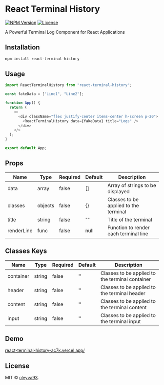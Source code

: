 # React Terminal History

[![NPM Version](https://img.shields.io/npm/v/react-terminal-history.svg)](https://www.npmjs.com/package/react-terminal-history)
[![License](https://img.shields.io/badge/license-MIT-blue.svg)](https://github.com/oleyva93/react-terminal-history/blob/master/LICENSE)

A Powerful Terminal Log Component for React Applications

## Installation

```bash
npm install react-terminal-history
```

## Usage

```javascript
import ReactTerminalHistory from "react-terminal-history";

const fakeData = ["Line1", "Line2"];

function App() {
  return (
    <>
      <div className="flex justify-center items-center h-screen p-20">
        <ReactTerminalHistory data={fakeData} title="Logs" />
      </div>
    </>
  );
}

export default App;
```

## Props

| Name       | Type    | Required | Default | Description                           |
| ---------- | ------- | -------- | ------- | ------------------------------------- |
| data       | array   | false    | []      | Array of strings to be displayed      |
| classes    | objects | false    | {}      | Classes to be applied to the terminal |
| title      | string  | false    | ""      | Title of the terminal                 |
| renderLine | func    | false    | null    | Function to render each terminal line |

## Classes Keys

| Name      | Type   | Required | Default | Description                                     |
| --------- | ------ | -------- | ------- | ----------------------------------------------- |
| container | string | false    | ''      | Classes to be applied to the terminal container |
| header    | string | false    | ''      | Classes to be applied to the terminal header    |
| content   | string | false    | ''      | Classes to be applied to the terminal content   |
| input     | string | false    | ''      | Classes to be applied to the terminal input     |

## Demo

[react-terminal-history-ac7k.vercel.app/](https://react-terminal-history-ac7k.vercel.app/)

## License

MIT © [oleyva93](./LICENSE).
